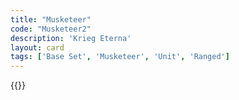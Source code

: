 ```yaml
---
title: "Musketeer"
code: "Musketeer2"
description: 'Krieg Eterna'
layout: card
tags: ['Base Set', 'Musketeer', 'Unit', 'Ranged']
---
```

{{<card-detail-page title="Musketeer2" artwork="A Musketeer, Time of Louis XIII by Jean-Louis-Ernest Meissonier (1856)" />}}